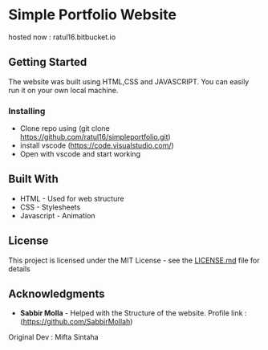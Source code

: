 # Simple Portfolio Website
hosted now : ratul16.bitbucket.io

## Getting Started

The website was built using HTML,CSS and JAVASCRIPT. You can easily run it on your own local machine.


### Installing

* Clone repo using (git clone https://github.com/ratul16/simpleportfolio.git)
* install vscode (https://code.visualstudio.com/)
* Open with vscode and start working

## Built With

* HTML - Used for web structure
* CSS - Stylesheets
* Javascript - Animation

## License

This project is licensed under the MIT License - see the [LICENSE.md](LICENSE.md) file for details

## Acknowledgments

* **Sabbir Molla** - Helped with the Structure of the website. Profile link : (https://github.com/SabbirMollah)

Original Dev : Mifta Sintaha





